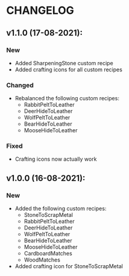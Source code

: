 # CHANGELOG

## v1.1.0 (17-08-2021):
### New
* Added SharpeningStone custom recipe
* Added crafting icons for all custom recipes
### Changed
* Rebalanced the following custom recipes:
  * RabbitPeltToLeather
  * DeerHideToLeather
  * WolfPeltToLeather
  * BearHideToLeather
  * MooseHideToLeather
### Fixed
* Crafting icons now actually work

## v1.0.0 (16-08-2021):
### New
* Added the following custom recipes:
  * StoneToScrapMetal
  * RabbitPeltToLeather
  * DeerHideToLeather
  * WolfPeltToLeather
  * BearHideToLeather
  * MooseHideToLeather
  * CardboardMatches
  * WoodMatches
* Added crafting icon for StoneToScrapMetal

